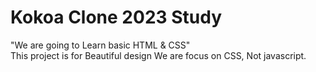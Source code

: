 # Kokoa Clone 2023 Study

"We are going to Learn basic HTML & CSS" <br>
This project is for Beautiful design
We are focus on CSS, Not javascript. 
